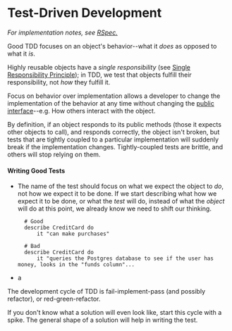 # Test-Driven Development

_For implementation notes, see [RSpec.](https://github.com/brettshollenberger/ruby_wiki/blob/master/RSpec.md)_

Good TDD focuses on an object's behavior--what it _does_ as opposed to what it _is_. 

Highly reusable objects have a _single responsibility_ (see [Single Responsibility Principle](http://google.com)); in TDD, we test that objects fulfill their responsibility, not _how_ they fulfill it. 

Focus on behavior over implementation allows a developer to change the implementation of the behavior at any time without changing the [public interface](http://google.com)--e.g. How others interact with the object. 

By definition, if an object responds to its public methods (those it expects other objects to call), and responds correctly, the object isn't broken, but tests that are tightly coupled to a particular implementation will suddenly break if the implementation changes. Tightly-coupled tests are brittle, and others will stop relying on them.

#### Writing Good Tests

* The name of the test should focus on what we expect the object to _do_, not how we expect it to be done. If we start describing what how we expect it to be done, or what the _test_ will do, instead of what the _object_ will do at this point, we already know we need to shift our thinking.
		
		# Good 
		describe CreditCard do
			it "can make purchases"
			
		# Bad
		describe CreditCard do
			it "queries the Postgres database to see if the user has money, looks in the "funds column"...
* a



The development cycle of TDD is fail-implement-pass (and possibly refactor), or red-green-refactor.

If you don't know what a solution will even look like, start this cycle with a spike. The general shape of a solution will help in writing the test.